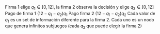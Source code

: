 Firma 1 elige $q_{1} \in [0,12]$, la firma 2 observa la decisión y elige $q_{2}\in[0,12]$
Pago de firma 1 $\left( 12 -q_{1}-q_{2} \right)q_{1}$
Pago firma 2  $\left( 12 -q_{1}-q_{2} \right)q_{2}$ 
Cada valor de $q_{1}$ es un set de información diferente para la firma 2. Cada uno es un nodo que genera infinitos subjuegos (cada $q_{2}$ que puede elegir la firma 2)


